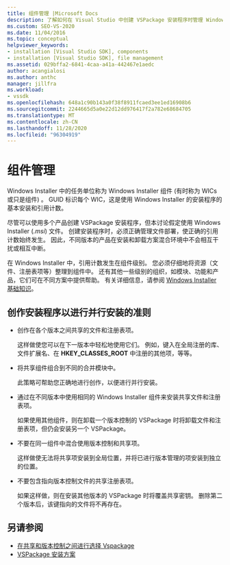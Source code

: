 ```yaml
---
title: 组件管理 |Microsoft Docs
description: 了解如何在 Visual Studio 中创建 VSPackage 安装程序时管理 Windows Installer 组件。
ms.custom: SEO-VS-2020
ms.date: 11/04/2016
ms.topic: conceptual
helpviewer_keywords:
- installation [Visual Studio SDK], components
- installation [Visual Studio SDK], file management
ms.assetid: 029bffa2-6841-4caa-a41a-442467e1aedc
author: acangialosi
ms.author: anthc
manager: jillfra
ms.workload:
- vssdk
ms.openlocfilehash: 648a1c90b143a0f38f8911fcaed3ee1ed16908b6
ms.sourcegitcommit: 2244665d5a0e22d12dd976417f2a782e68684705
ms.translationtype: MT
ms.contentlocale: zh-CN
ms.lasthandoff: 11/28/2020
ms.locfileid: "96304919"
---
```

# <a name="component-management"></a>组件管理
Windows Installer 中的任务单位称为 Windows Installer 组件 (有时称为 WICs 或只是组件) 。 GUID 标识每个 WIC，这是使用 Windows Installer 的安装程序的基本安装和引用计数。

 尽管可以使用多个产品创建 VSPackage 安装程序，但本讨论假定使用 Windows Installer (*.msi*) 文件。 创建安装程序时，必须正确管理文件部署，使正确的引用计数始终发生。 因此，不同版本的产品在安装和卸载方案混合环境中不会相互干扰或相互中断。

 在 Windows Installer 中，引用计数发生在组件级别。 您必须仔细地将资源（文件、注册表项等）整理到组件中。 还有其他一些级别的组织，如模块、功能和产品，它们可在不同方案中提供帮助。 有关详细信息，请参阅 [Windows Installer 基础知识](../../extensibility/internals/windows-installer-basics.md)。

## <a name="guidelines-of-authoring-setup-for-side-by-side-installation"></a>创作安装程序以进行并行安装的准则

- 创作在各个版本之间共享的文件和注册表项。

     这样做使您可以在下一版本中轻松地使用它们。 例如，键入在全局注册的库、文件扩展名、在 **HKEY_CLASSES_ROOT** 中注册的其他项，等等。

- 将共享组件组合到不同的合并模块中。

     此策略可帮助您正确地进行创作，以便进行并行安装。

- 通过在不同版本中使用相同的 Windows Installer 组件来安装共享文件和注册表项。

     如果使用其他组件，则在卸载一个版本控制的 VSPackage 时将卸载文件和注册表项，但仍会安装另一个 VSPackage。

- 不要在同一组件中混合使用版本控制和共享项。

     这样做使无法将共享项安装到全局位置，并将已进行版本管理的项安装到独立的位置。

- 不要包含指向版本控制文件的共享注册表项。

     如果这样做，则在安装其他版本的 VSPackage 时将覆盖共享密钥。 删除第二个版本后，该键指向的文件将不再存在。

## <a name="see-also"></a>另请参阅
- [在共享和版本控制之间进行选择 Vspackage](../../extensibility/choosing-between-shared-and-versioned-vspackages.md)
- [VSPackage 安装方案](../../extensibility/internals/vspackage-setup-scenarios.md)
